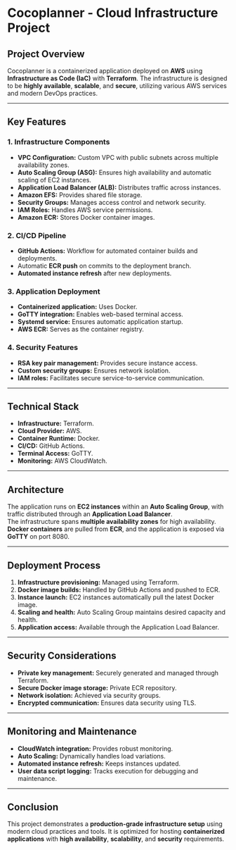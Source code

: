 # Cocoplanner - Cloud Infrastructure Project

## Project Overview
Cocoplanner is a containerized application deployed on **AWS** using **Infrastructure as Code (IaC)** with **Terraform**. The infrastructure is designed to be **highly available**, **scalable**, and **secure**, utilizing various AWS services and modern DevOps practices.

---

## Key Features

### 1. Infrastructure Components
- **VPC Configuration:** Custom VPC with public subnets across multiple availability zones.
- **Auto Scaling Group (ASG):** Ensures high availability and automatic scaling of EC2 instances.
- **Application Load Balancer (ALB):** Distributes traffic across instances.
- **Amazon EFS:** Provides shared file storage.
- **Security Groups:** Manages access control and network security.
- **IAM Roles:** Handles AWS service permissions.
- **Amazon ECR:** Stores Docker container images.

### 2. CI/CD Pipeline
- **GitHub Actions:** Workflow for automated container builds and deployments.
- Automatic **ECR push** on commits to the deployment branch.
- **Automated instance refresh** after new deployments.

### 3. Application Deployment
- **Containerized application:** Uses Docker.
- **GoTTY integration:** Enables web-based terminal access.
- **Systemd service:** Ensures automatic application startup.
- **AWS ECR:** Serves as the container registry.

### 4. Security Features
- **RSA key pair management:** Provides secure instance access.
- **Custom security groups:** Ensures network isolation.
- **IAM roles:** Facilitates secure service-to-service communication.

---

## Technical Stack
- **Infrastructure:** Terraform.
- **Cloud Provider:** AWS.
- **Container Runtime:** Docker.
- **CI/CD:** GitHub Actions.
- **Terminal Access:** GoTTY.
- **Monitoring:** AWS CloudWatch.

---

## Architecture
The application runs on **EC2 instances** within an **Auto Scaling Group**, with traffic distributed through an **Application Load Balancer**.  
The infrastructure spans **multiple availability zones** for high availability.  
**Docker containers** are pulled from **ECR**, and the application is exposed via **GoTTY** on port 8080.

---

## Deployment Process
1. **Infrastructure provisioning:** Managed using Terraform.
2. **Docker image builds:** Handled by GitHub Actions and pushed to ECR.
3. **Instance launch:** EC2 instances automatically pull the latest Docker image.
4. **Scaling and health:** Auto Scaling Group maintains desired capacity and health.
5. **Application access:** Available through the Application Load Balancer.

---

## Security Considerations
- **Private key management:** Securely generated and managed through Terraform.
- **Secure Docker image storage:** Private ECR repository.
- **Network isolation:** Achieved via security groups.
- **Encrypted communication:** Ensures data security using TLS.

---

## Monitoring and Maintenance
- **CloudWatch integration:** Provides robust monitoring.
- **Auto Scaling:** Dynamically handles load variations.
- **Automated instance refresh:** Keeps instances updated.
- **User data script logging:** Tracks execution for debugging and maintenance.

---

## Conclusion
This project demonstrates a **production-grade infrastructure setup** using modern cloud practices and tools. It is optimized for hosting **containerized applications** with **high availability**, **scalability**, and **security** requirements.
